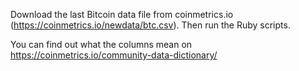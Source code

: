 
Download the last Bitcoin data file from coinmetrics.io (https://coinmetrics.io/newdata/btc.csv). Then run the Ruby scripts.

You can find out what the columns mean on https://coinmetrics.io/community-data-dictionary/
